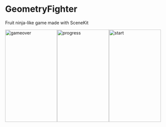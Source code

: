 # GeometryFighter
Fruit ninja-like game made with SceneKit

<img src="https://i.ibb.co/PjDXM96/gameover.png" alt="gameover" border="0" width="168" height="300"><img src="https://i.ibb.co/KyfQ4Vx/progress.png" alt="progress" border="0" width="168" height="300"><img src="https://i.ibb.co/sVBgY8m/start.png" alt="start" border="0" width="168" height="300">
